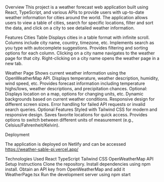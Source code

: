 Overview
This project is a weather forecast web application built using React, TypeScript, and various APIs to provide users with up-to-date weather information for cities around the world. The application allows users to view a table of cities, search for specific locations, filter and sort the data, and click on a city to see detailed weather information.

Features
Cities Table
Displays cities in a table format with infinite scroll.
Columns include city name, country, timezone, etc.
Implements search as you type with autocomplete suggestions.
Provides filtering and sorting options for each column.
Clicking on a city name navigates to the weather page for that city.
Right-clicking on a city name opens the weather page in a new tab.

Weather Page
Shows current weather information using the OpenWeatherMap API.
Displays temperature, weather description, humidity, wind speed,  etc.
Provides forecast information including temperature highs/lows, weather descriptions, and precipitation chances.
Optional: Displays location on a map, options for changing units, etc.
Dynamic backgrounds based on current weather conditions.
Responsive design for different screen sizes.
Error handling for failed API requests or invalid search queries.
Optional Features
Styled with Tailwind CSS for modern and responsive design.
Saves favorite locations for quick access.
Provides options to switch between different units of measurement (e.g., Celsius/Fahrenheit/Kelvin).

Deployment

The application is deployed on Netlify and can be accessed https://weather-sable-pi.vercel.app/

Technologies Used
React
TypeScript
Tailwind CSS
OpenWeatherMap API
Setup Instructions
Clone the repository.
Install dependencies using npm install.
Obtain an API key from OpenWeatherMap and add it WeatherPage.tsx
Run the development server using npm start
